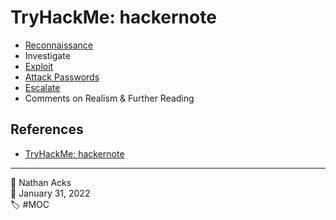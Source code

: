 # TryHackMe: hackernote

* [Reconnaissance](../log/2022-01-31%20TryHackMe%20-%20Web%20Fundamentals%20(Supplements).md)
* Investigate
* [Exploit](../log/2022-01-31%20TryHackMe%20-%20Web%20Fundamentals%20(Supplements).md)
* [Attack Passwords](../log/2022-01-31%20TryHackMe%20-%20Web%20Fundamentals%20(Supplements).md)
* [Escalate](../log/2022-01-31%20TryHackMe%20-%20Web%20Fundamentals%20(Supplements).md)
* Comments on Realism & Further Reading

## References

* [TryHackMe: hackernote](https://tryhackme.com/room/hackernote)

- - - -

👤 Nathan Acks  
📅 January 31, 2022  
🏷️ #MOC
